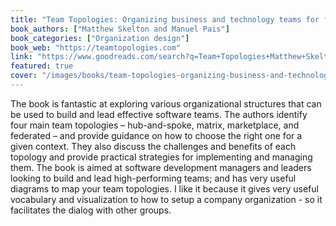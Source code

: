 ```yaml
---
title: "Team Topologies: Organizing business and technology teams for fast flow"
book_authors: ["Matthew Skelton and Manuel Pais"]
book_categories: ["Organization design"]
book_web: "https://teamtopologies.com"
link: "https://www.goodreads.com/search?q=Team+Topologies+Matthew+Skelton+and+Manuel+Pais"
featured: true
cover: "/images/books/team-topologies-organizing-business-and-technology-teams-for-fast-flow.jpg"
---
```


The book is fantastic at exploring various organizational structures that can be used to build and lead effective software teams. The authors identify four main team topologies – hub-and-spoke, matrix, marketplace, and federated – and provide guidance on how to choose the right one for a given context. They also discuss the challenges and benefits of each topology and provide practical strategies for implementing and managing them. The book is aimed at software development managers and leaders looking to build and lead high-performing teams; and has very useful diagrams to map your team topologies.
I like it because it gives very useful vocabulary and visualization to how to setup a company organization - so it facilitates the dialog with other groups.